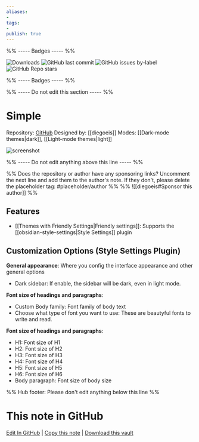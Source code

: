 ```yaml
---
aliases:
- 
tags: 
- 
publish: true
---
```


%% ----- Badges ----- %%

![Downloads](https://img.shields.io/badge/downloads-13457-573E7A?style=for-the-badge&logo=)
![GitHub last commit](https://img.shields.io/github/last-commit/diegoeis/simple-obsidian?color=573E7A&label=last%20update&logo=github&style=for-the-badge)
![GitHub issues by-label](https://img.shields.io/github/issues/diegoeis/simple-obsidian/help%20wanted?color=573E7A&logo=github&style=for-the-badge) 
![GitHub Repo stars](https://img.shields.io/github/stars/diegoeis/simple-obsidian?color=573E7A&logo=github&style=for-the-badge)

%% ----- Badges ----- %%

%% ----- Do not edit this section ----- %%

# Simple

Repository: [GitHub](https://github.com/diegoeis/simple-obsidian)
Designed by: [[diegoeis]]
Modes: [[Dark-mode themes|dark]], [[Light-mode themes|light]]



![screenshot](https://github.com/diegoeis/simple-obsidian/raw/HEAD/cover.png)

%% ----- Do not edit anything above this line ----- %% 

%% Does the repository or author have any sponsoring links? Uncomment the next line and add them to the author's note. If they don't, please delete the placeholder tag: #placeholder/author %%
%% ![[diegoeis#Sponsor this author]] %%


## Features

- [[Themes with Friendly Settings|Friendly settings]]: Supports the [[obsidian-style-settings|Style Settings]] plugin

## Customization Options (Style Settings Plugin) 

**General appearance**: Where you config the interface appearance and other general options
- Dark sidebar: If enable, the sidebar will be dark, even in light mode.

**Font size of headings and paragraphs**: 
- Custom Body family: Font family of body text
- Choose what type of font you want to use: These are beautyful fonts to write and read.

**Font size of headings and paragraphs**: 
- H1: Font size of H1
- H2: Font size of H2
- H3: Font size of H3
- H4: Font size of H4
- H5: Font size of H5
- H6: Font size of H6
- Body paragraph: Font size of body size


%% Hub footer: Please don't edit anything below this line %%

# This note in GitHub

<span class="git-footer">[Edit In GitHub](https://github.dev/obsidian-community/obsidian-hub/blob/main/02%20-%20Community%20Expansions/02.05%20All%20Community%20Expansions/Themes/Simple.md "git-hub-edit-note") | [Copy this note](https://raw.githubusercontent.com/obsidian-community/obsidian-hub/main/02%20-%20Community%20Expansions/02.05%20All%20Community%20Expansions/Themes/Simple.md "git-hub-copy-note") | [Download this vault](https://github.com/obsidian-community/obsidian-hub/archive/refs/heads/main.zip "git-hub-download-vault") </span>
